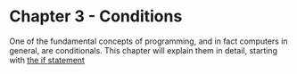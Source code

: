 # Chapter 3 - Conditions

One of the fundamental concepts of programming, and in fact computers in general, are conditionals.
This chapter will explain them in detail, starting with [the if statement](3.0/)
